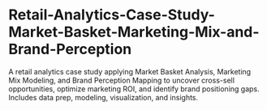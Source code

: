 # Retail-Analytics-Case-Study-Market-Basket-Marketing-Mix-and-Brand-Perception
A retail analytics case study applying Market Basket Analysis, Marketing Mix Modeling, and Brand Perception Mapping to uncover cross-sell opportunities, optimize marketing ROI, and identify brand positioning gaps. Includes data prep, modeling, visualization, and insights.
